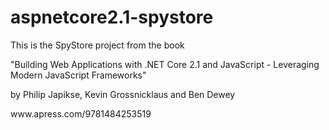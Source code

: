 # aspnetcore2.1-spystore
This is the SpyStore project from the book 

"Building Web Applications with .NET Core 2.1 and JavaScript - 
Leveraging Modern JavaScript Frameworks" 

by Philip Japikse, Kevin Grossnicklaus and Ben Dewey

www.​apress.​com/​9781484253519
